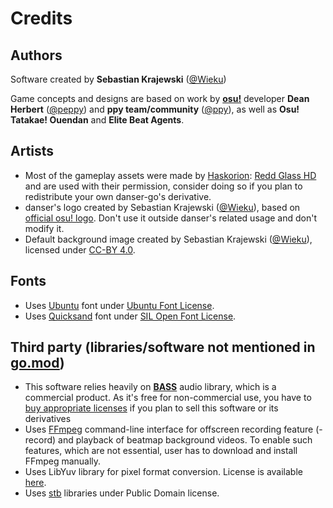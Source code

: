 # Credits

## Authors

Software created by **Sebastian Krajewski** ([@Wieku](https://github.com/Wieku))

Game concepts and designs are based on work by [**osu!**](https://osu.ppy.sh/) developer **Dean Herbert** ([@peppy](https://github.com/peppy)) and **ppy team/community** ([@ppy](https://github.com/ppy)), as well as **Osu! Tatakae! Ouendan** and **Elite Beat Agents**.

## Artists
* Most of the gameplay assets were made by [Haskorion](https://osu.ppy.sh/users/3252321): [Redd Glass HD](https://osu.ppy.sh/community/forums/topics/211396) and are used with their permission, consider doing so if you plan to redistribute your own danser-go's derivative.
* danser's logo created by Sebastian Krajewski ([@Wieku](https://github.com/Wieku)), based on [official osu! logo](https://osu.ppy.sh/wiki/en/Brand_identity_guidelines#full-colour). Don't use it outside danser's related usage and don't modify it.
* Default background image created by Sebastian Krajewski ([@Wieku](https://github.com/Wieku)), licensed under [CC-BY 4.0](https://creativecommons.org/licenses/by/4.0/).

## Fonts

* Uses [Ubuntu](https://fonts.google.com/specimen/Ubuntu) font under [Ubuntu Font License](https://ubuntu.com/legal/font-licence).
* Uses [Quicksand](https://fonts.google.com/specimen/Quicksand) font under [SIL Open Font License](http://scripts.sil.org/cms/scripts/page.php?site_id=nrsi&id=OFL).

## Third party (libraries/software not mentioned in [go.mod](go.mod))

* This software relies heavily on [**BASS**](https://www.un4seen.com/bass.html) audio library, which is a commercial product. As it's free for non-commercial use, you have to [buy appropriate licenses](http://www.un4seen.com/bass.html#license) if you plan to sell this software or its derivatives
* Uses [FFmpeg](https://ffmpeg.org/) command-line interface for offscreen recording feature (-record) and playback of beatmap background videos. To enable such features, which are not essential, user has to download and install FFmpeg manually.
* Uses LibYuv library for pixel format conversion. License is available [here](https://chromium.googlesource.com/libyuv/libyuv/+/refs/heads/main/LICENSE).
* Uses [stb](https://github.com/nothings/stb) libraries under Public Domain license.
